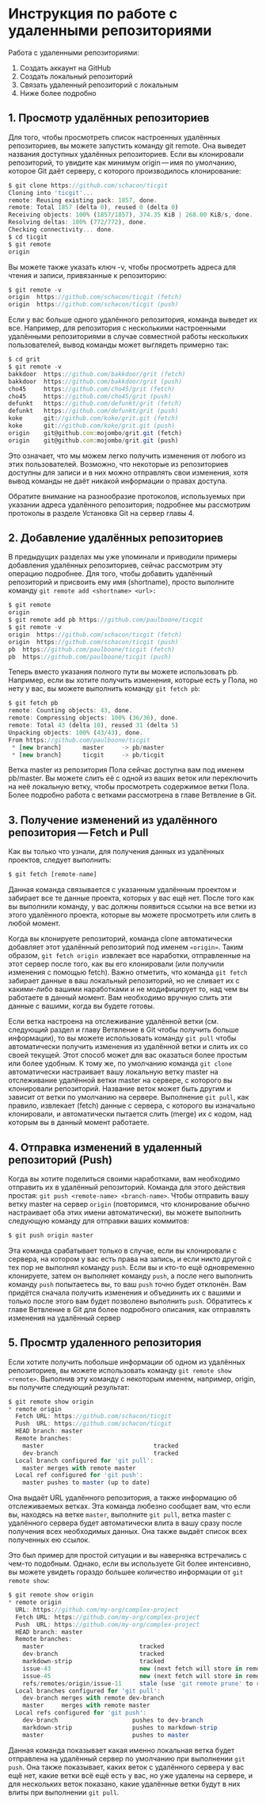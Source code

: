 # Инструкция по работе с удаленными репозиториями
Работа с удаленными репозиториями:
1. Создать аккаунт на GitHub
2. Создать локальный репозиторий 
3. Связать удаленный репозиторий с локальным 
4. Ниже более подробно 

## 1. Просмотр удалённых репозиториев
Для того, чтобы просмотреть список настроенных удалённых репозиториев, вы можете запустить команду git remote. Она выведет названия доступных удалённых репозиториев. Если вы клонировали репозиторий, то увидите как минимум origin — имя по умолчанию, которое Git даёт серверу, с которого производилось клонирование:

``` js
$ git clone https://github.com/schacon/ticgit
Cloning into 'ticgit'...
remote: Reusing existing pack: 1857, done.
remote: Total 1857 (delta 0), reused 0 (delta 0)
Receiving objects: 100% (1857/1857), 374.35 KiB | 268.00 KiB/s, done.
Resolving deltas: 100% (772/772), done.
Checking connectivity... done.
$ cd ticgit
$ git remote
origin
```
Вы можете также указать ключ -v, чтобы просмотреть адреса для чтения и записи, привязанные к репозиторию:

```js
$ git remote -v
origin	https://github.com/schacon/ticgit (fetch)
origin	https://github.com/schacon/ticgit (push)
```

Если у вас больше одного удалённого репозитория, команда выведет их все. Например, для репозитория с несколькими настроенными удалёнными репозиториями в случае совместной работы нескольких пользователей, вывод команды может выглядеть примерно так:

``` js
$ cd grit
$ git remote -v
bakkdoor  https://github.com/bakkdoor/grit (fetch)
bakkdoor  https://github.com/bakkdoor/grit (push)
cho45     https://github.com/cho45/grit (fetch)
cho45     https://github.com/cho45/grit (push)
defunkt   https://github.com/defunkt/grit (fetch)
defunkt   https://github.com/defunkt/grit (push)
koke      git://github.com/koke/grit.git (fetch)
koke      git://github.com/koke/grit.git (push)
origin    git@github.com:mojombo/grit.git (fetch)
origin    git@github.com:mojombo/grit.git (push)
``` 

Это означает, что мы можем легко получить изменения от любого из этих пользователей. Возможно, что некоторые из репозиториев доступны для записи и в них можно отправлять свои изменения, хотя вывод команды не даёт никакой информации о правах доступа.

Обратите внимание на разнообразие протоколов, используемых при указании адреса удалённого репозитория; подробнее мы рассмотрим протоколы в разделе Установка Git на сервер главы 4.

## 2. Добавление удалённых репозиториев
В предыдущих разделах мы уже упоминали и приводили примеры добавления удалённых репозиториев, сейчас рассмотрим эту операцию подробнее. Для того, чтобы добавить удалённый репозиторий и присвоить ему имя (shortname), просто выполните команду ```git remote add <shortname> <url>: ```

``` js
$ git remote
origin
$ git remote add pb https://github.com/paulboone/ticgit
$ git remote -v
origin	https://github.com/schacon/ticgit (fetch)
origin	https://github.com/schacon/ticgit (push)
pb	https://github.com/paulboone/ticgit (fetch)
pb	https://github.com/paulboone/ticgit (push)
```

Теперь вместо указания полного пути вы можете использовать pb. Например, если вы хотите получить изменения, которые есть у Пола, но нету у вас, вы можете выполнить команду `git fetch pb`:

``` js
$ git fetch pb
remote: Counting objects: 43, done.
remote: Compressing objects: 100% (36/36), done.
remote: Total 43 (delta 10), reused 31 (delta 5)
Unpacking objects: 100% (43/43), done.
From https://github.com/paulboone/ticgit
 * [new branch]      master     -> pb/master
 * [new branch]      ticgit     -> pb/ticgit
 ```

Ветка master из репозитория Пола сейчас доступна вам под именем pb/master. Вы можете слить её с одной из ваших веток или переключить на неё локальную ветку, чтобы просмотреть содержимое ветки Пола. Более подробно работа с ветками рассмотрена в главе Ветвление в Git.
## 3. Получение изменений из удалённого репозитория — Fetch и Pull
Как вы только что узнали, для получения данных из удалённых проектов, следует выполнить:

```js
$ git fetch [remote-name]
```
Данная команда связывается с указанным удалённым проектом и забирает все те данные проекта, которых у вас ещё нет. После того как вы выполнили команду, у вас должны появиться ссылки на все ветки из этого удалённого проекта, которые вы можете просмотреть или слить в любой момент.

Когда вы клонируете репозиторий, команда clone автоматически добавляет этот удалённый репозиторий под именем `«origin»`. Таким образом, `git fetch origin `извлекает все наработки, отправленные на этот сервер после того, как вы его клонировали (или получили изменения с помощью fetch). Важно отметить, что команда `git fetch` забирает данные в ваш локальный репозиторий, но не сливает их с какими-либо вашими наработками и не модифицирует то, над чем вы работаете в данный момент. Вам необходимо вручную слить эти данные с вашими, когда вы будете готовы.

Если ветка настроена на отслеживание удалённой ветки (см. следующий раздел и главу Ветвление в Git чтобы получить больше информации), то вы можете использовать команду `git pull` чтобы автоматически получить изменения из удалённой ветки и слить их со своей текущей. Этот способ может для вас оказаться более простым или более удобным. К тому же, по умолчанию команда `git clone` автоматически настраивает вашу локальную ветку master на отслеживание удалённой ветки master на сервере, с которого вы клонировали репозиторий. Название веток может быть другим и зависит от ветки по умолчанию на сервере. Выполнение `git pull`, как правило, извлекает (fetch) данные с сервера, с которого вы изначально клонировали, и автоматически пытается слить (merge) их с кодом, над которым вы в данный момент работаете.
## 4. Отправка изменений в удаленный репозиторий (Push)
Когда вы хотите поделиться своими наработками, вам необходимо отправить их в удалённый репозиторий. Команда для этого действия простая: `git push <remote-name> <branch-name>`. Чтобы отправить вашу ветку master на сервер `origin` (повторимся, что клонирование обычно настраивает оба этих имени автоматически), вы можете выполнить следующую команду для отправки ваших коммитов:

``` js
$ git push origin master
```

Эта команда срабатывает только в случае, если вы клонировали с сервера, на котором у вас есть права на запись, и если никто другой с тех пор не выполнял команду `push`. Если вы и кто-то ещё одновременно клонируете, затем он выполняет команду `push`, а после него выполнить команду `push` попытаетесь вы, то ваш `push` точно будет отклонён. Вам придётся сначала получить изменения и объединить их с вашими и только после этого вам будет позволено выполнить `push`. Обратитесь к главе Ветвление в Git для более подробного описания, как отправлять изменения на удалённый сервер

## 5. Просмтр удаленного репозитория
Если хотите получить побольше информации об одном из удалённых репозиториев, вы можете использовать команду `git remote show <remote>`. Выполнив эту команду с некоторым именем, например, origin, вы получите следующий результат:

``` js
$ git remote show origin
* remote origin
  Fetch URL: https://github.com/schacon/ticgit
  Push  URL: https://github.com/schacon/ticgit
  HEAD branch: master
  Remote branches:
    master                               tracked
    dev-branch                           tracked
  Local branch configured for 'git pull':
    master merges with remote master
  Local ref configured for 'git push':
    master pushes to master (up to date)
```

Она выдаёт URL удалённого репозитория, а также информацию об отслеживаемых ветках. Эта команда любезно сообщает вам, что если вы, находясь на ветке `master`, выполните `git pull`, ветка master с удалённого сервера будет автоматически влита в вашу сразу после получения всех необходимых данных. Она также выдаёт список всех полученных ею ссылок.

Это был пример для простой ситуации и вы наверняка встречались с чем-то подобным. Однако, если вы используете Git более интенсивно, вы можете увидеть гораздо большее количество информации от `git remote show`:

``` js
$ git remote show origin
* remote origin
  URL: https://github.com/my-org/complex-project
  Fetch URL: https://github.com/my-org/complex-project
  Push  URL: https://github.com/my-org/complex-project
  HEAD branch: master
  Remote branches:
    master                           tracked
    dev-branch                       tracked
    markdown-strip                   tracked
    issue-43                         new (next fetch will store in remotes/origin)
    issue-45                         new (next fetch will store in remotes/origin)
    refs/remotes/origin/issue-11     stale (use 'git remote prune' to remove)
  Local branches configured for 'git pull':
    dev-branch merges with remote dev-branch
    master     merges with remote master
  Local refs configured for 'git push':
    dev-branch                     pushes to dev-branch                     (up to date)
    markdown-strip                 pushes to markdown-strip                 (up to date)
    master                         pushes to master                         (up to date)
``` 

Данная команда показывает какая именно локальная ветка будет отправлена на удалённый сервер по умолчанию при выполнении `git push`. Она также показывает, каких веток с удалённого сервера у вас ещё нет, какие ветки всё ещё есть у вас, но уже удалены на сервере, и для нескольких веток показано, какие удалённые ветки будут в них влиты при выполнении `git pull`.
